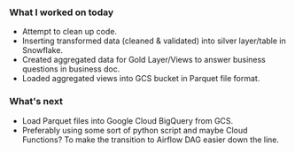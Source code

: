 ### **What I worked on today**
- Attempt to clean up code.
- Inserting transformed data (cleaned & validated) into silver layer/table in Snowflake.
- Created aggregated data for Gold Layer/Views to answer business questions in business doc.
- Loaded aggregated views into GCS bucket in Parquet file format.
### **What's next**
- Load Parquet files into Google Cloud BigQuery from GCS.
- Preferably using some sort of python script and maybe Cloud Functions? To make the transition to Airflow DAG easier down the line.